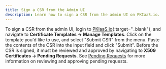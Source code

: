 ```yaml
---
title: Sign a CSR from the Admin UI
description: Learn how to sign a CSR from the admin UI on PKIaaS.io.
---
```

To sign a CSR from the admin UI, login to [PKIaaS.io](https://www.pkiaas.io/auth/login){:target="_blank"}, and navigate to **Certificate Templates -> Manage Templates**. Click on the template you'd like to use, and select "Submit CSR" from the menu. Paste the contents of the CSR into the input field and click "Submit". Before the CSR is signed, it must be reviewed and approved by navigating to **X509 Certificates -> Pending Requests**. See [Pending Requests](../certificate-management/pending-requests.md) for more information on reviewing and approving pending requests. 